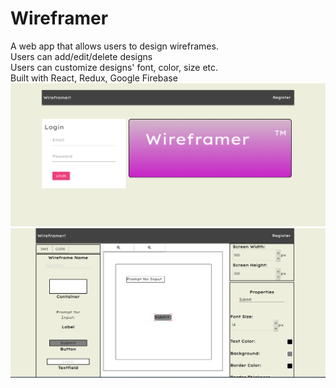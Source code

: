 # Wireframer
A web app that allows users to design wireframes. <br>
Users can add/edit/delete designs<br>
Users can customize designs' font, color, size etc. <br>
Built with React, Redux, Google Firebase<br>
![preview](./preview.PNG)
![preview](./preview2.PNG)
